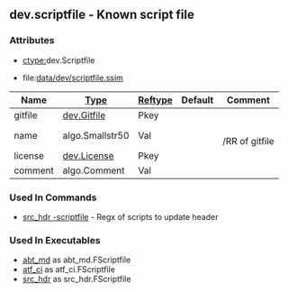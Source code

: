 ## dev.scriptfile - Known script file


### Attributes
<a href="#attributes"></a>
* [ctype:](/txt/ssimdb/dmmeta/ctype.md)dev.Scriptfile

* file:[data/dev/scriptfile.ssim](/data/dev/scriptfile.ssim)

|Name|[Type](/txt/ssimdb/dmmeta/ctype.md)|[Reftype](/txt/ssimdb/dmmeta/reftype.md)|Default|Comment|
|---|---|---|---|---|
|gitfile|[dev.Gitfile](/txt/ssimdb/dev/gitfile.md)|Pkey|
|name|algo.Smallstr50|Val||<br>/RR of gitfile|
|license|[dev.License](/txt/ssimdb/dev/license.md)|Pkey|
|comment|algo.Comment|Val|

### Used In Commands
<a href="#used-in-commands"></a>
* [src_hdr -scriptfile](/txt/exe/src_hdr/README.md) - Regx of scripts to update header

### Used In Executables
<a href="#used-in-executables"></a>
* [abt_md](/txt/exe/abt_md/README.md) as abt_md.FScriptfile
* [atf_ci](/txt/exe/atf_ci/README.md) as atf_ci.FScriptfile
* [src_hdr](/txt/exe/src_hdr/README.md) as src_hdr.FScriptfile


